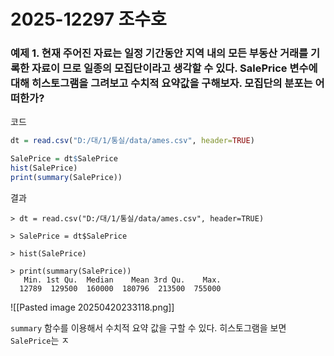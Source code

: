 # 2025-12297 조수호
### 예제 1. 현재 주어진 자료는 일정 기간동안 지역 내의 모든 부동산 거래를 기록한 자료이 므로 일종의 모집단이라고 생각할 수 있다. SalePrice 변수에 대해 히스토그램을 그려보고 수치적 요약값을 구해보자. 모집단의 분포는 어떠한가?

코드
```R
dt = read.csv("D:/대/1/통실/data/ames.csv", header=TRUE)

SalePrice = dt$SalePrice
hist(SalePrice)
print(summary(SalePrice))
```

결과
```
> dt = read.csv("D:/대/1/통실/data/ames.csv", header=TRUE)

> SalePrice = dt$SalePrice

> hist(SalePrice)

> print(summary(SalePrice))
   Min. 1st Qu.  Median    Mean 3rd Qu.    Max. 
  12789  129500  160000  180796  213500  755000
```
![[Pasted image 20250420233118.png]]

`summary` 함수를 이용해서 수치적 요약 값을 구할 수 있다. 히스토그램을 보면 `SalePrice`는 ㅈ